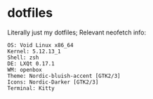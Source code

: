 # dotfiles
Literally just my dotfiles; 
Relevant neofetch info:
```
OS: Void Linux x86_64
Kernel: 5.12.13_1
Shell: zsh
DE: LXQt 0.17.1
WM: openbox
Theme: Nordic-bluish-accent [GTK2/3]
Icons: Nordic-Darker [GTK2/3]
Terminal: Kitty
```
